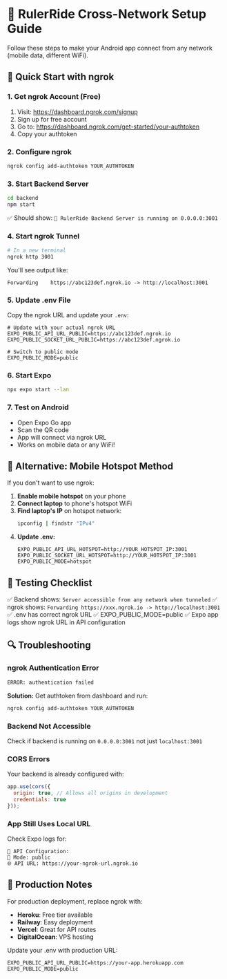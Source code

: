 # 🚀 RulerRide Cross-Network Setup Guide

Follow these steps to make your Android app connect from any network (mobile data, different WiFi).

## 🎯 Quick Start with ngrok

### 1. Get ngrok Account (Free)
1. Visit: https://dashboard.ngrok.com/signup
2. Sign up for free account
3. Go to: https://dashboard.ngrok.com/get-started/your-authtoken
4. Copy your authtoken

### 2. Configure ngrok
```bash
ngrok config add-authtoken YOUR_AUTHTOKEN
```

### 3. Start Backend Server
```bash
cd backend
npm start
```
✅ Should show: `🚗 RulerRide Backend Server is running on 0.0.0.0:3001`

### 4. Start ngrok Tunnel
```bash
# In a new terminal
ngrok http 3001
```

You'll see output like:
```
Forwarding    https://abc123def.ngrok.io -> http://localhost:3001
```

### 5. Update .env File
Copy the ngrok URL and update your `.env`:
```env
# Update with your actual ngrok URL
EXPO_PUBLIC_API_URL_PUBLIC=https://abc123def.ngrok.io
EXPO_PUBLIC_SOCKET_URL_PUBLIC=https://abc123def.ngrok.io

# Switch to public mode
EXPO_PUBLIC_MODE=public
```

### 6. Start Expo
```bash
npx expo start --lan
```

### 7. Test on Android
- Open Expo Go app
- Scan the QR code
- App will connect via ngrok URL
- Works on mobile data or any WiFi!

## 🔧 Alternative: Mobile Hotspot Method

If you don't want to use ngrok:

1. **Enable mobile hotspot** on your phone
2. **Connect laptop** to phone's hotspot WiFi
3. **Find laptop's IP** on hotspot network:
   ```bash
   ipconfig | findstr "IPv4"
   ```
4. **Update .env:**
   ```env
   EXPO_PUBLIC_API_URL_HOTSPOT=http://YOUR_HOTSPOT_IP:3001
   EXPO_PUBLIC_SOCKET_URL_HOTSPOT=http://YOUR_HOTSPOT_IP:3001
   EXPO_PUBLIC_MODE=hotspot
   ```

## 📱 Testing Checklist

✅ Backend shows: `Server accessible from any network when tunneled`
✅ ngrok shows: `Forwarding https://xxx.ngrok.io -> http://localhost:3001`
✅ .env has correct ngrok URL
✅ EXPO_PUBLIC_MODE=public
✅ Expo app logs show ngrok URL in API configuration

## 🔍 Troubleshooting

### ngrok Authentication Error
```bash
ERROR: authentication failed
```
**Solution:** Get authtoken from dashboard and run:
```bash
ngrok config add-authtoken YOUR_AUTHTOKEN
```

### Backend Not Accessible
Check if backend is running on `0.0.0.0:3001` not just `localhost:3001`

### CORS Errors
Your backend is already configured with:
```javascript
app.use(cors({
  origin: true, // Allows all origins in development
  credentials: true
}));
```

### App Still Uses Local URL
Check Expo logs for:
```
🔧 API Configuration:
🔄 Mode: public
🌐 API URL: https://your-ngrok-url.ngrok.io
```

## 🚀 Production Notes

For production deployment, replace ngrok with:
- **Heroku**: Free tier available
- **Railway**: Easy deployment
- **Vercel**: Great for API routes
- **DigitalOcean**: VPS hosting

Update your .env with production URL:
```env
EXPO_PUBLIC_API_URL_PUBLIC=https://your-app.herokuapp.com
EXPO_PUBLIC_MODE=public
```